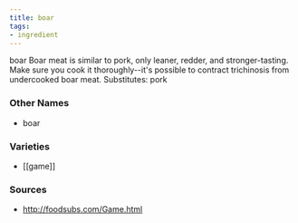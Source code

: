 ```yaml
---
title: boar
tags:
- ingredient
---
```

boar Boar meat is similar to pork, only leaner, redder, and stronger-tasting. Make sure you cook it thoroughly--it's possible to contract trichinosis from undercooked boar meat. Substitutes: pork

### Other Names

* boar

### Varieties

* [[game]]

### Sources
* http://foodsubs.com/Game.html
